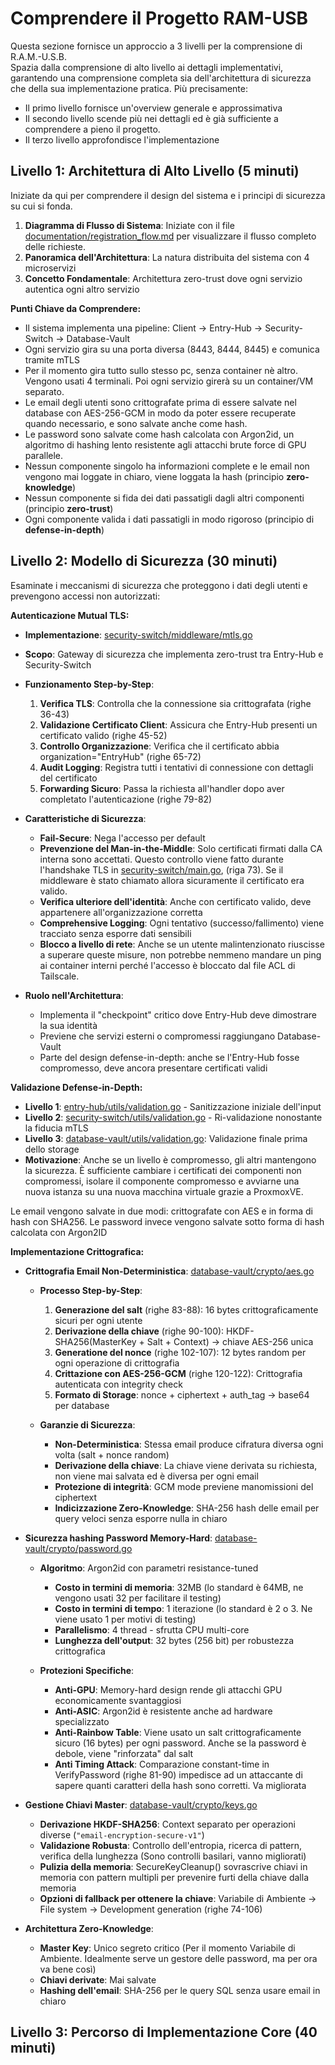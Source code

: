 # Comprendere il Progetto RAM-USB

Questa sezione fornisce un approccio a 3 livelli per la comprensione di R.A.M.-U.S.B.  
Spazia dalla comprensione di alto livello ai dettagli implementativi, garantendo una comprensione completa sia dell'architettura di sicurezza che della sua implementazione pratica. Più precisamente:  
- Il primo livello fornisce un'overview generale e approssimativa
- Il secondo livello scende più nei dettagli ed è già sufficiente a comprendere a pieno il progetto. 
- Il terzo livello approfondisce l'implementazione   

## Livello 1: Architettura di Alto Livello (5 minuti)

Iniziate da qui per comprendere il design del sistema e i principi di sicurezza su cui si fonda.

1. **Diagramma di Flusso di Sistema**: Iniziate con il file [documentation/registration_flow.md](documentation/registration_flow.md) per visualizzare il flusso completo delle richieste. 
2. **Panoramica dell'Architettura**: La natura distribuita del sistema con 4 microservizi
3. **Concetto Fondamentale**: Architettura zero-trust dove ogni servizio autentica ogni altro servizio

**Punti Chiave da Comprendere:**
- Il sistema implementa una pipeline: Client -> Entry-Hub -> Security-Switch -> Database-Vault
- Ogni servizio gira su una porta diversa (8443, 8444, 8445) e comunica tramite mTLS
- Per il momento gira tutto sullo stesso pc, senza container nè altro. Vengono usati 4 terminali. Poi ogni servizio girerà su un container/VM separato.
- Le email degli utenti sono crittografate prima di essere salvate nel database con AES-256-GCM in modo da poter essere recuperate quando necessario, e sono salvate anche come hash.
- Le password sono salvate come hash calcolata con Argon2id, un algoritmo di hashing lento resistente agli attacchi brute force di GPU parallele. 
- Nessun componente singolo ha informazioni complete e le email non vengono mai loggate in chiaro, viene loggata la hash (principio **zero-knowledge**)
- Nessun componente si fida dei dati passatigli dagli altri componenti (principio **zero-trust**)
- Ogni componente valida i dati passatigli in modo rigoroso (principio di **defense-in-depth**)

## Livello 2: Modello di Sicurezza (30 minuti)

Esaminate i meccanismi di sicurezza che proteggono i dati degli utenti e prevengono accessi non autorizzati:

**Autenticazione Mutual TLS:**
- **Implementazione**: [security-switch/middleware/mtls.go](security-switch/middleware/mtls.go)
- **Scopo**: Gateway di sicurezza che implementa zero-trust tra Entry-Hub e Security-Switch
- **Funzionamento Step-by-Step**:
  1. **Verifica TLS**: Controlla che la connessione sia crittografata (righe 36-43)
  2. **Validazione Certificato Client**: Assicura che Entry-Hub presenti un certificato valido (righe 45-52)
  3. **Controllo Organizzazione**: Verifica che il certificato abbia organization="EntryHub" (righe 65-72)
  4. **Audit Logging**: Registra tutti i tentativi di connessione con dettagli del certificato 
  5. **Forwarding Sicuro**: Passa la richiesta all'handler dopo aver completato l'autenticazione (righe 79-82)

- **Caratteristiche di Sicurezza**:
  - **Fail-Secure**: Nega l'accesso per default
  - **Prevenzione del Man-in-the-Middle**: Solo certificati firmati dalla CA interna sono accettati. Questo controllo viene fatto durante l'handshake TLS in [security-switch/main.go](security-switch/main.go), (riga 73). Se il middleware è stato chiamato allora sicuramente il certificato era valido. 
  - **Verifica ulteriore dell'identità**: Anche con certificato valido, deve appartenere all'organizzazione corretta
  - **Comprehensive Logging**: Ogni tentativo (successo/fallimento) viene tracciato senza esporre dati sensibili
  - **Blocco a livello di rete**: Anche se un utente malintenzionato riuscisse a superare queste misure, non potrebbe nemmeno mandare un ping ai container interni perché l'accesso è bloccato dal file ACL di Tailscale.

- **Ruolo nell'Architettura**: 
  - Implementa il "checkpoint" critico dove Entry-Hub deve dimostrare la sua identità
  - Previene che servizi esterni o compromessi raggiungano Database-Vault
  - Parte del design defense-in-depth: anche se l'Entry-Hub fosse compromesso, deve ancora presentare certificati validi

**Validazione Defense-in-Depth:**
- **Livello 1**: [entry-hub/utils/validation.go](entry-hub/utils/validation.go) - Sanitizzazione iniziale dell'input
- **Livello 2**: [security-switch/utils/validation.go](security-switch/utils/validation.go) - Ri-validazione nonostante la fiducia mTLS
- **Livello 3**: [database-vault/utils/validation.go](database-vault/utils/validation.go): Validazione finale prima dello storage
- **Motivazione**: Anche se un livello è compromesso, gli altri mantengono la sicurezza. È sufficiente cambiare i certificati dei componenti non compromessi, isolare il componente compromesso e avviarne una nuova istanza su una nuova macchina virtuale grazie a ProxmoxVE.  

Le email vengono salvate in due modi: crittografate con AES e in forma di hash con SHA256. Le password invece vengono salvate sotto forma di hash calcolata con Argon2ID

**Implementazione Crittografica:**

- **Crittografia Email Non-Deterministica**: [database-vault/crypto/aes.go](database-vault/crypto/aes.go)
  - **Processo Step-by-Step**:
    1. **Generazione del salt** (righe 83-88): 16 bytes crittograficamente sicuri per ogni utente
    2. **Derivazione della chiave** (righe 90-100): HKDF-SHA256(MasterKey + Salt + Context) -> chiave AES-256 unica
    3. **Generatione del nonce** (righe 102-107): 12 bytes random per ogni operazione di crittografia
    4. **Crittazione con AES-256-GCM** (righe 120-122): Crittografia autenticata con integrity check
    5. **Formato di Storage**: nonce + ciphertext + auth_tag -> base64 per database
  
  - **Garanzie di Sicurezza**:
    - **Non-Deterministica**: Stessa email produce cifratura diversa ogni volta (salt + nonce random)
    - **Derivazione della chiave**: La chiave viene derivata su richiesta, non viene mai salvata ed è diversa per ogni email
    - **Protezione di integrità**: GCM mode previene manomissioni del ciphertext
    - **Indicizzazione Zero-Knowledge**: SHA-256 hash delle email per query veloci senza esporre nulla in chiaro

- **Sicurezza hashing Password Memory-Hard**: [database-vault/crypto/password.go](database-vault/crypto/password.go)
  - **Algoritmo**: Argon2id con parametri resistance-tuned
    - **Costo in termini di memoria**: 32MB (lo standard è 64MB, ne vengono usati 32 per facilitare il testing)
    - **Costo in termini di tempo**: 1 iterazione (lo standard è 2 o 3. Ne viene usato 1 per motivi di testing)
    - **Parallelismo**: 4 thread - sfrutta CPU multi-core
    - **Lunghezza dell'output**: 32 bytes (256 bit) per robustezza crittografica
  
  - **Protezioni Specifiche**:
    - **Anti-GPU**: Memory-hard design rende gli attacchi GPU economicamente svantaggiosi
    - **Anti-ASIC**: Argon2id è resistente anche ad hardware specializzato
    - **Anti-Rainbow Table**: Viene usato un salt crittograficamente sicuro (16 bytes) per ogni password. Anche se la password è debole, viene "rinforzata" dal salt
    - **Anti Timing Attack**: Comparazione constant-time in VerifyPassword (righe 81-90) impedisce ad un attaccante di sapere quanti caratteri della hash sono corretti. Va migliorata

- **Gestione Chiavi Master**: [database-vault/crypto/keys.go](database-vault/crypto/keys.go)
  - **Derivazione HKDF-SHA256**: Context separato per operazioni diverse (`"email-encryption-secure-v1"`)
  - **Validazione Robusta**: Controllo dell'entropia, ricerca di pattern, verifica della lunghezza (Sono controlli basilari, vanno migliorati)
  - **Pulizia della memoria**: SecureKeyCleanup() sovrascrive chiavi in memoria con pattern multipli per prevenire furti della chiave dalla memoria
  - **Opzioni di fallback per ottenere la chiave**: Variabile di Ambiente -> File system -> Development generation (righe 74-106)

- **Architettura Zero-Knowledge**:
  - **Master Key**: Unico segreto critico (Per il momento Variabile di Ambiente. Idealmente serve un gestore delle password, ma per ora va bene così)
  - **Chiavi derivate**: Mai salvate
  - **Hashing dell'email**: SHA-256 per le query SQL senza usare email in chiaro












## Livello 3: Percorso di Implementazione Core (40 minuti)
